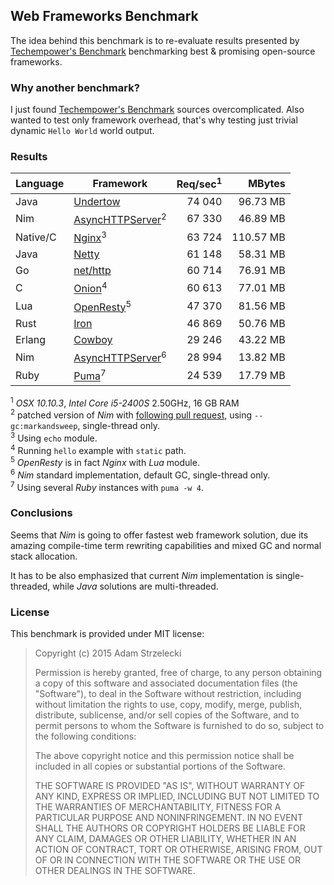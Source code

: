 Web Frameworks Benchmark
------------------------
[techempower]: https://www.techempower.com/benchmarks/

The idea behind this benchmark is to re-evaluate results presented by
[Techempower's Benchmark][techempower] benchmarking best & promising
open-source frameworks.


### Why another benchmark?

I just found [Techempower's Benchmark][techempower] sources overcomplicated.
Also wanted to test only framework overhead, that's why testing just trivial
dynamic `Hello World` world output.


### Results

[undertow]: http://undertow.io
[netty]: http://netty.io
[go]: http://golang.org/pkg/net/http/
[onion]: https://github.com/davidmoreno/onion
[cowboy]: http://ninenines.eu/docs/en/cowboy/1.0/guide/getting_started/
[nim]: http://nim-lang.org
[puma]: http://puma.io
[echo]: http://wiki.nginx.org/HttpEchoModule
[resty]: http://openresty.org
[iron]: http://ironframework.io
[pull]: https://github.com/Araq/Nim/pull/2244

|  Language  |        Framework          | Req/sec<sup>1</sup> |   MBytes     |
| ---------- | ---------------------------------- | ----------:| ------------:|
| Java       | [Undertow][undertow]               |    74 040  |   96.73  MB  |
| Nim        | [AsyncHTTPServer][nim]<sup>2</sup> |    67 330  |   46.89  MB  |
| Native/C   | [Nginx][echo]<sup>3</sup>          |    63 724  |  110.57  MB  |
| Java       | [Netty][netty]                     |    61 148  |   58.31  MB  |
| Go         | [net/http][go]                     |    60 714  |   76.91  MB  |
| C          | [Onion][onion]<sup>4</sup>         |    60 613  |   77.01  MB  |
| Lua        | [OpenResty][resty]<sup>5</sup>     |    47 370  |   81.56  MB  |
| Rust       | [Iron][iron]                       |    46 869  |   50.76  MB  |
| Erlang     | [Cowboy][cowboy]                   |    29 246  |   43.22  MB  |
| Nim        | [AsyncHTTPServer][nim]<sup>6</sup> |    28 994  |   13.82  MB  |
| Ruby       | [Puma][puma]<sup>7</sup>           |    24 539  |   17.79  MB  |

<sup>1</sup> *OSX 10.10.3*, *Intel Core i5-2400S* 2.50GHz, 16 GB RAM  
<sup>2</sup> patched version of *Nim* with [following pull request][pull],
             using `--gc:markandsweep`, single-thread only.  
<sup>3</sup> Using `echo` module.  
<sup>4</sup> Running `hello` example with `static` path.  
<sup>5</sup> *OpenResty* is in fact *Nginx* with *Lua* module.  
<sup>6</sup> *Nim* standard implementation, default GC, single-thread only.  
<sup>7</sup> Using several *Ruby* instances with `puma -w 4`.  


### Conclusions

Seems that *Nim* is going to offer fastest web framework solution, due its
amazing compile-time term rewriting capabilities and mixed GC and normal stack
allocation.

It has to be also emphasized that current *Nim* implementation is
single-threaded, while *Java* solutions are multi-threaded.


### License

This benchmark is provided under MIT license:

> Copyright (c) 2015 Adam Strzelecki
>
> Permission is hereby granted, free of charge, to any person obtaining
> a copy of this software and associated documentation files (the
> "Software"), to deal in the Software without restriction, including
> without limitation the rights to use, copy, modify, merge, publish,
> distribute, sublicense, and/or sell copies of the Software, and to
> permit persons to whom the Software is furnished to do so, subject to
> the following conditions:
> 
> The above copyright notice and this permission notice shall be
> included in all copies or substantial portions of the Software.
> 
> THE SOFTWARE IS PROVIDED "AS IS", WITHOUT WARRANTY OF ANY KIND,
> EXPRESS OR IMPLIED, INCLUDING BUT NOT LIMITED TO THE WARRANTIES OF
> MERCHANTABILITY, FITNESS FOR A PARTICULAR PURPOSE AND
> NONINFRINGEMENT. IN NO EVENT SHALL THE AUTHORS OR COPYRIGHT HOLDERS BE
> LIABLE FOR ANY CLAIM, DAMAGES OR OTHER LIABILITY, WHETHER IN AN ACTION
> OF CONTRACT, TORT OR OTHERWISE, ARISING FROM, OUT OF OR IN CONNECTION
> WITH THE SOFTWARE OR THE USE OR OTHER DEALINGS IN THE SOFTWARE.
